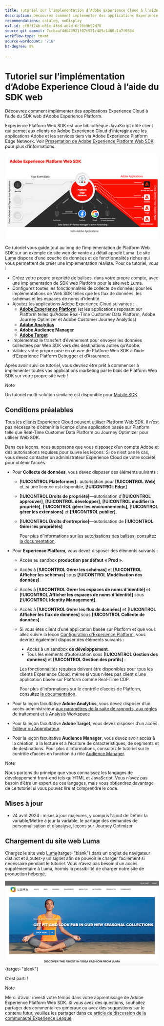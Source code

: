 ```yaml
---
title: Tutoriel sur lʼimplémentation dʼAdobe Experience Cloud à lʼaide du SDK web
description: Découvrez comment implémenter des applications Experience Cloud à l’aide du SDK web d’Adobe Experience Platform.
recommendations: catalog, noDisplay
exl-id: cf0ff74b-e81e-4f6d-ab7d-6c70e9b52d78
source-git-commit: 7ccbaaf4db43921f07c971c485e1460a1a7f0334
workflow-type: tm+mt
source-wordcount: '716'
ht-degree: 8%

---
```


# Tutoriel sur lʼimplémentation dʼAdobe Experience Cloud à lʼaide du SDK web

Découvrez comment implémenter des applications Experience Cloud à l’aide du SDK web d’Adobe Experience Platform.

Experience Platform Web SDK est une bibliothèque JavaScript côté client qui permet aux clients de Adobe Experience Cloud d’interagir avec les applications Adobe et les services tiers via Adobe Experience Platform Edge Network. Voir [Présentation de Adobe Experience Platform Web SDK](https://experienceleague.adobe.com/fr/docs/experience-platform/edge/home) pour plus d’informations.

![Architecture Experience Platform Web SDK](assets/dc-websdk.png)

Ce tutoriel vous guide tout au long de l’implémentation de Platform Web SDK sur un exemple de site web de vente au détail appelé Luma. Le site [Luma](https://luma.enablementadobe.com/content/luma/us/en.html) dispose d’une couche de données et de fonctionnalités riches qui vous permettent de créer une implémentation réaliste. Pour ce tutoriel, vous :

* Créez votre propre propriété de balises, dans votre propre compte, avec une implémentation de SDK web Platform pour le site web Luma.
* Configurez toutes les fonctionnalités de collecte de données pour les implémentations de Web SDK telles que les flux de données, les schémas et les espaces de noms d’identité.
* Ajoutez les applications Adobe Experience Cloud suivantes :
   * **[Adobe Experience Platform](setup-experience-platform.md)** (et les applications reposant sur Platform telles qu’Adobe Real-Time Customer Data Platform, Adobe Journey Optimizer et Adobe Customer Journey Analytics)
   * **[Adobe Analytics](setup-analytics.md)**
   * **[Adobe Audience Manager](setup-audience-manager.md)**
   * **[Adobe Target](setup-target.md)**
* Implémentez le transfert d’événement pour envoyer les données collectées par Web SDK vers des destinations autres qu’Adobe.
* Validez votre propre mise en œuvre de Platform Web SDK à l’aide d’Experience Platform Debugger et d’Assurance.

Après avoir suivi ce tutoriel, vous devriez être prêt à commencer à implémenter toutes vos applications marketing par le biais de Platform Web SDK sur votre propre site web !


>[!NOTE]
>
>Un tutoriel multi-solution similaire est disponible pour [Mobile SDK](../tutorial-mobile-sdk/overview.md).

## Conditions préalables

Tous les clients Experience Cloud peuvent utiliser Platform Web SDK. Il n’est pas nécessaire d’obtenir la licence d’une application basée sur Platform telle que Real-Time Customer Data Platform ou Journey Optimizer pour utiliser Web SDK.

Dans ces leçons, nous supposons que vous disposez d’un compte Adobe et des autorisations requises pour suivre les leçons. Si ce n’est pas le cas, vous devez contacter un administrateur Experience Cloud de votre société pour obtenir l’accès.

* Pour **Collecte de données**, vous devez disposer des éléments suivants :
   * **[!UICONTROL Plateformes]** : autorisation pour **[!UICONTROL Web]** et, si une licence est disponible, **[!UICONTROL Edge]**
   * **[!UICONTROL Droits de propriété]**—autorisation d’**[!UICONTROL approuver]**, **[!UICONTROL développer]**, **[!UICONTROL modifier la propriété]**, **[!UICONTROL gérer les environnements]**, **[!UICONTROL gérer les extensions]** et **[!UICONTROL publier]**,
   * **[!UICONTROL Droits d’entreprise]**—autorisation de **[!UICONTROL Gérer les propriétés]**

     Pour plus d’informations sur les autorisations des balises, consultez [la documentation](https://experienceleague.adobe.com/fr/docs/experience-platform/tags/admin/user-permissions).

* Pour **Experience Platform**, vous devez disposer des éléments suivants :

   * Accès au sandbox **production par défaut** **« Prod »**.
   * Accès à **[!UICONTROL Gérer les schémas]** et **[!UICONTROL Afficher les schémas]** sous **[!UICONTROL Modélisation des données]**.
   * Accès à **[!UICONTROL Gérer les espaces de noms d’identité]** et **[!UICONTROL Afficher les espaces de noms d’identité]** sous **[!UICONTROL Identity Management]**.
   * Accès à **[!UICONTROL Gérer les flux de données]** et **[!UICONTROL Afficher les flux de données]** sous **[!UICONTROL Collecte de données]**.
   * Si vous êtes client d’une application basée sur Platform et que vous allez suivre la leçon [Configuration d’Experience Platform](setup-experience-platform.md), vous devriez également disposer des éléments suivants :
      * Accès à un sandbox **de développement**.
      * Tous les éléments d’autorisation sous **[!UICONTROL Gestion des données]** et **[!UICONTROL Gestion des profils]** :

     Les fonctionnalités requises doivent être disponibles pour tous les clients Experience Cloud, même si vous n’êtes pas client d’une application basée sur Platform comme Real-Time CDP.

     Pour plus d’informations sur le contrôle d’accès de Platform, consultez [la documentation](https://experienceleague.adobe.com/fr/docs/experience-platform/access-control/home).

* Pour la leçon facultative **Adobe Analytics**, vous devez disposer d’un accès administrateur [aux paramètres de la suite de rapports, aux règles de traitement et à Analysis Workspace](https://experienceleague.adobe.com/fr/docs/analytics/admin/admin-console/home)

* Pour la leçon facultative **Adobe Target**, vous devez disposer d’un accès [ Éditeur ou Approbateur](https://experienceleague.adobe.com/fr/docs/target/using/administer/manage-users/enterprise/properties-overview#section_8C425E43E5DD4111BBFC734A2B7ABC80).

* Pour la leçon facultative **Audience Manager**, vous devez avoir accès à la création, à la lecture et à l’écriture de caractéristiques, de segments et de destinations. Pour plus d’informations, consultez le tutoriel sur le contrôle d’accès en fonction du rôle [Audience Manager](https://experienceleague.adobe.com/fr/docs/audience-manager-learn/tutorials/setup-and-admin/user-management/setting-permissions-with-role-based-access-control).


>[!NOTE]
>
>Nous partons du principe que vous connaissez les langages de développement front-end tels qu’HTML et JavaScript. Vous n’avez pas besoin d’être un expert de ces langages, mais vous obtiendrez davantage de ce tutoriel si vous pouvez lire et comprendre le code.

## Mises à jour

* 24 avril 2024 : mises à jour majeures, y compris l’ajout de Définir la variable/Mettre à jour la variable, le partage des demandes de personnalisation et d’analyse, leçons sur Journey Optimizer

## Chargement du site web Luma

Chargez le site web [Luma](https://luma.enablementadobe.com/content/luma/us/en.html){target="blank"} dans un onglet de navigateur distinct et ajoutez-y un signet afin de pouvoir le charger facilement si nécessaire pendant le tutoriel. Vous n’avez pas besoin d’un accès supplémentaire à Luma, hormis la possibilité de charger notre site de production hébergé.

[![Site web de Luma](assets/old-overview-luma.png)](https://luma.enablementadobe.com/content/luma/us/en.html){target="blank"}

C’est parti !

>[!NOTE]
>
>Merci d’avoir investi votre temps dans votre apprentissage de Adobe Experience Platform Web SDK. Si vous avez des questions, souhaitez partager des commentaires généraux ou avez des suggestions sur le contenu futur, veuillez les partager dans ce [article de discussion de la communauté Experience League](https://experienceleaguecommunities.adobe.com/t5/adobe-experience-platform-data/tutorial-discussion-implement-adobe-experience-cloud-with-web/td-p/444996?profile.language=fr)
